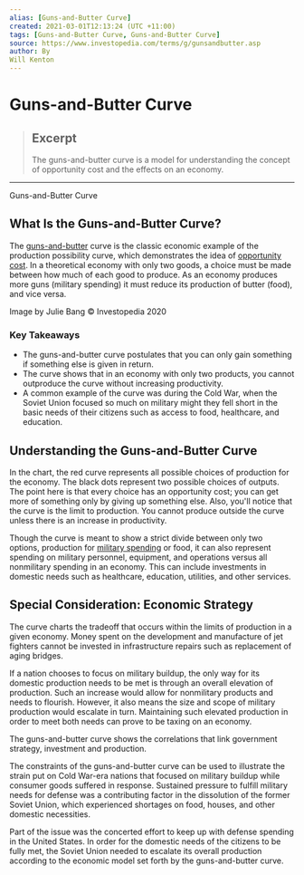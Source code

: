```yaml
---
alias: [Guns-and-Butter Curve]
created: 2021-03-01T12:13:24 (UTC +11:00)
tags: [Guns-and-Butter Curve, Guns-and-Butter Curve]
source: https://www.investopedia.com/terms/g/gunsandbutter.asp
author: By
Will Kenton
---
```


# Guns-and-Butter Curve

> ## Excerpt
> The guns-and-butter curve is a model for understanding the concept of opportunity cost and the effects on an economy.

---

Guns-and-Butter Curve
## What Is the Guns-and-Butter Curve?

The [guns-and-butter](https://www.investopedia.com/ask/answers/08/guns-butter.asp) curve is the classic economic example of the production possibility curve, which demonstrates the idea of [opportunity cost](https://www.investopedia.com/terms/o/opportunitycost.asp). In a theoretical economy with only two goods, a choice must be made between how much of each good to produce. As an economy produces more guns (military spending) it must reduce its production of butter (food), and vice versa.

Image by Julie Bang © Investopedia 2020

### Key Takeaways

-   The guns-and-butter curve postulates that you can only gain something if something else is given in return.
-   The curve shows that in an economy with only two products, you cannot outproduce the curve without increasing productivity.
-   A common example of the curve was during the Cold War, when the Soviet Union focused so much on military might they fell short in the basic needs of their citizens such as access to food, healthcare, and education.

## Understanding the Guns-and-Butter Curve

In the chart, the red curve represents all possible choices of production for the economy. The black dots represent two possible choices of outputs. The point here is that every choice has an opportunity cost; you can get more of something only by giving up something else. Also, you'll notice that the curve is the limit to production. You cannot produce outside the curve unless there is an increase in productivity.

Though the curve is meant to show a strict divide between only two options, production for [military spending](https://www.investopedia.com/articles/investing/072115/how-military-spending-affects-economy.asp) or food, it can also represent spending on military personnel, equipment, and operations versus all nonmilitary spending in an economy. This can include investments in domestic needs such as healthcare, education, utilities, and other services.

## Special Consideration: Economic Strategy

The curve charts the tradeoff that occurs within the limits of production in a given economy. Money spent on the development and manufacture of jet fighters cannot be invested in infrastructure repairs such as replacement of aging bridges.

If a nation chooses to focus on military buildup, the only way for its domestic production needs to be met is through an overall elevation of production. Such an increase would allow for nonmilitary products and needs to flourish. However, it also means the size and scope of military production would escalate in turn. Maintaining such elevated production in order to meet both needs can prove to be taxing on an economy.

The guns-and-butter curve shows the correlations that link government strategy, investment and production.

The constraints of the guns-and-butter curve can be used to illustrate the strain put on Cold War-era nations that focused on military buildup while consumer goods suffered in response. Sustained pressure to fulfill military needs for defense was a contributing factor in the dissolution of the former Soviet Union, which experienced shortages on food, houses, and other domestic necessities.

Part of the issue was the concerted effort to keep up with defense spending in the United States. In order for the domestic needs of the citizens to be fully met, the Soviet Union needed to escalate its overall production according to the economic model set forth by the guns-and-butter curve.
